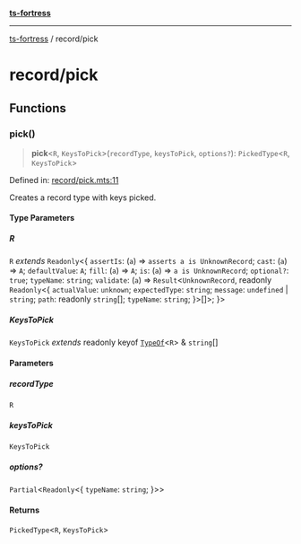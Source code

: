 [**ts-fortress**](../README.md)

---

[ts-fortress](../README.md) / record/pick

# record/pick

## Functions

### pick()

> **pick**\<`R`, `KeysToPick`\>(`recordType`, `keysToPick`, `options?`): `PickedType`\<`R`, `KeysToPick`\>

Defined in: [record/pick.mts:11](https://github.com/noshiro-pf/ts-fortress/blob/main/src/record/pick.mts#L11)

Creates a record type with keys picked.

#### Type Parameters

##### R

`R` _extends_ `Readonly`\<\{ `assertIs`: (`a`) => `asserts a is UnknownRecord`; `cast`: (`a`) => `A`; `defaultValue`: `A`; `fill`: (`a`) => `A`; `is`: (`a`) => `a is UnknownRecord`; `optional?`: `true`; `typeName`: `string`; `validate`: (`a`) => `Result`\<`UnknownRecord`, readonly `Readonly`\<\{ `actualValue`: `unknown`; `expectedType`: `string`; `message`: `undefined` \| `string`; `path`: readonly `string`[]; `typeName`: `string`; \}\>[]\>; \}\>

##### KeysToPick

`KeysToPick` _extends_ readonly keyof [`TypeOf`](../type.md#typeof)\<`R`\> & `string`[]

#### Parameters

##### recordType

`R`

##### keysToPick

`KeysToPick`

##### options?

`Partial`\<`Readonly`\<\{ `typeName`: `string`; \}\>\>

#### Returns

`PickedType`\<`R`, `KeysToPick`\>
